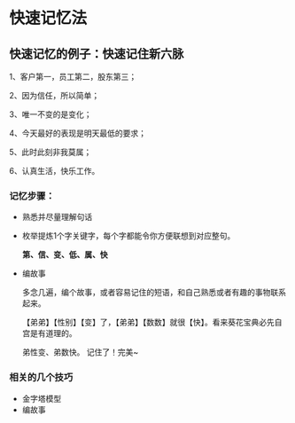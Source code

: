 # 快速记忆法

## 快速记忆的例子：快速记住新六脉

1、客户第一，员工第二，股东第三； 

2、因为信任，所以简单； 

3、唯一不变的是变化； 

4、今天最好的表现是明天最低的要求；

5、此时此刻非我莫属； 

6、认真生活，快乐工作。

### 记忆步骤：

* 熟悉并尽量理解句话
* 枚举提炼1个字关键字，每个字都能令你方便联想到对应整句。

    **​​第、信、变、低、属、快**

* 编故事

    ​多念几遍，编个故事，或者容易记住的短语，和自己熟悉或者有趣的事物联系起来。

    ​【弟弟】【性别】【变】了，【弟弟】【数数】就很【快】。看来葵花宝典必先自宫是有道理的。

  ​弟性变、弟数快​​​。  记住了！完美~

### 相关的几个技巧

* 金字塔模型​​
* 编故事​

